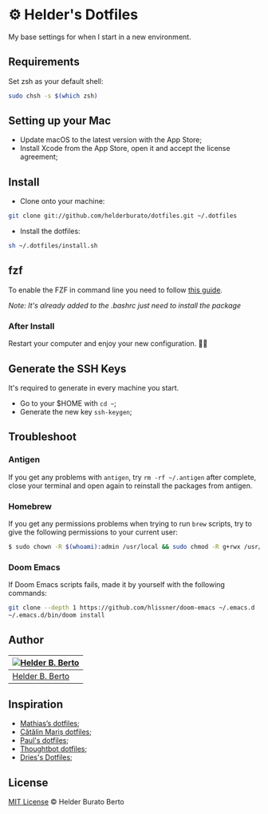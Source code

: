 # ⚙️ Helder's Dotfiles

My base settings for when I start in a new environment.

## Requirements

Set zsh as your default shell:

```bash
sudo chsh -s $(which zsh)
```

## Setting up your Mac

- Update macOS to the latest version with the App Store;
- Install Xcode from the App Store, open it and accept the license agreement;

## Install

- Clone onto your machine:

```bash
git clone git://github.com/helderburato/dotfiles.git ~/.dotfiles
```

- Install the dotfiles:

```bash
sh ~/.dotfiles/install.sh
```

## fzf

To enable the FZF in command line you need to follow [this guide](https://github.com/junegunn/fzf#installation).

_Note: It's already added to the .bashrc just need to install the package_

### After Install

Restart your computer and enjoy your new configuration. ✌🏻

## Generate the SSH Keys

It's required to generate in every machine you start.

- Go to your $HOME with `cd ~`;
- Generate the new key `ssh-keygen`;

## Troubleshoot

### Antigen

If you get any problems with `antigen`, try `rm -rf ~/.antigen` after complete, close your terminal and open again to reinstall the packages from antigen.

### Homebrew

If you get any permissions problems when trying to run `brew` scripts, try to give the following permissions to your current user:
```bash
$ sudo chown -R $(whoami):admin /usr/local && sudo chmod -R g+rwx /usr/local
```

### Doom Emacs

If Doom Emacs scripts fails, made it by yourself with the following commands:
```bash
git clone --depth 1 https://github.com/hlissner/doom-emacs ~/.emacs.d
~/.emacs.d/bin/doom install
```

## Author

| [![Helder B. Berto](https://avatars3.githubusercontent.com/u/862575?v=3&s=80)](https://github.com/helderburato) |
| ----------------------------------------------------------------------------------------------------- |
| [Helder B. Berto](https://helderburato.com)                                                              |

## Inspiration

- [Mathias’s dotfiles](https://github.com/mathiasbynens/dotfiles);
- [Cătălin Mariș dotfiles](https://github.com/alrra/dotfiles);
- [Paul's dotfiles](https://github.com/paulirish/dotfiles);
- [Thoughtbot dotfiles](https://github.com/thoughtbot/dotfiles);
- [Dries's Dotfiles](https://github.com/driesvints/dotfiles);

## License

[MIT License](LICENSE) © Helder Burato Berto
